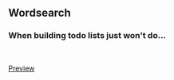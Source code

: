 
## Wordsearch

### When building todo lists just won't do...

<br/>

[Preview](https://eloquent-einstein-480905.netlify.app/)

